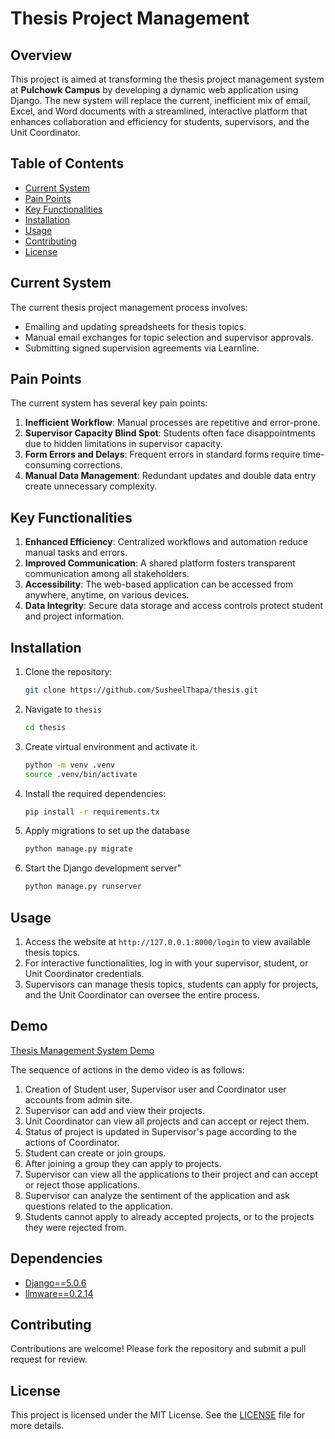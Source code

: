# Thesis Project Management

## Overview

This project is aimed at transforming the thesis project management system at **Pulchowk Campus** by developing a dynamic web application using Django. The new system will replace the current, inefficient mix of email, Excel, and Word documents with a streamlined, interactive platform that enhances collaboration and efficiency for students, supervisors, and the Unit Coordinator.

## Table of Contents

- [Current System](#current-system)
- [Pain Points](#pain-points)
- [Key Functionalities](#key-functionalities)
- [Installation](#installation)
- [Usage](#usage)
- [Contributing](#contributing)
- [License](#license)

## Current System

The current thesis project management process involves:

- Emailing and updating spreadsheets for thesis topics.
- Manual email exchanges for topic selection and supervisor approvals.
- Submitting signed supervision agreements via Learnline.

## Pain Points

The current system has several key pain points:

1. **Inefficient Workflow**: Manual processes are repetitive and error-prone.
2. **Supervisor Capacity Blind Spot**: Students often face disappointments due to hidden limitations in supervisor capacity.
3. **Form Errors and Delays**: Frequent errors in standard forms require time-consuming corrections.
4. **Manual Data Management**: Redundant updates and double data entry create unnecessary complexity.

## Key Functionalities

1. **Enhanced Efficiency**: Centralized workflows and automation reduce manual tasks and errors.
2. **Improved Communication**: A shared platform fosters transparent communication among all stakeholders.
3. **Accessibility**: The web-based application can be accessed from anywhere, anytime, on various devices.
4. **Data Integrity**: Secure data storage and access controls protect student and project information.

## Installation

1. Clone the repository:

   ```bash
   git clone https://github.com/SusheelThapa/thesis.git
   ```

2. Navigate to `thesis`

   ```bash
   cd thesis
   ```

3. Create virtual environment and activate it.

   ```bash
   python -m venv .venv
   source .venv/bin/activate
   ```

4. Install the required dependencies:

   ```bash
   pip install -r requirements.tx
   ```

5. Apply migrations to set up the database

   ```bash
   python manage.py migrate
   ```

6. Start the Django development server"
   ```bash
   python manage.py runserver
   ```

## Usage

1. Access the website at `http://127.0.0.1:8000/login` to view available thesis topics.
2. For interactive functionalities, log in with your supervisor, student, or Unit Coordinator credentials.
3. Supervisors can manage thesis topics, students can apply for projects, and the Unit Coordinator can oversee the entire process.

## Demo

[Thesis Management System Demo](https://github.com/SusheelThapa/Thesis-Project-Management/assets/83917129/0d3a7cd8-5415-423e-885c-b8cf55b44a88)

The sequence of actions in the demo video is as follows:

1. Creation of Student user, Supervisor user and Coordinator user accounts from admin site.
2. Supervisor can add and view their projects.
3. Unit Coordinator can view all projects and can accept or reject them.
4. Status of project is updated in Supervisor's page according to the actions of Coordinator.
5. Student can create or join groups.
6. After joining a group they can apply to projects.
6. Supervisor can view all the applications to their project and can accept or reject those applications.
7. Supervisor can analyze the sentiment of the application and ask questions related to the application.
8. Students cannot apply to already accepted projects, or to the projects they were rejected from.


## Dependencies

- [Django==5.0.6](https://pypi.org/project/Django/5.0.6/)
- [llmware==0.2.14](https://pypi.org/project/llmware/0.2.14/)

## Contributing

Contributions are welcome! Please fork the repository and submit a pull request for review.

## License

This project is licensed under the MIT License. See the [LICENSE](./LICENSE) file for more details.